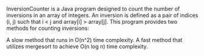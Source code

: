 InversionCounter is a Java program designed to count the number of inversions in an array of integers. 
An inversion is defined as a pair of indices (i, j) such that i < j and array[i] > array[j]. 
This program provides two methods for counting inversions:

A slow method that runs in O(n^2) time complexity.
A fast method that utilizes mergesort to achieve O(n log n) time complexity.

